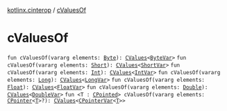 [kotlinx.cinterop](index.md) / [cValuesOf](./c-values-of.md)

# cValuesOf

`fun cValuesOf(vararg elements: `[`Byte`](https://kotlinlang.org/api/latest/jvm/stdlib/kotlin/-byte/index.html)`): `[`CValues`](-c-values/index.md)`<`[`ByteVar`](-byte-var.md)`>`
`fun cValuesOf(vararg elements: `[`Short`](https://kotlinlang.org/api/latest/jvm/stdlib/kotlin/-short/index.html)`): `[`CValues`](-c-values/index.md)`<`[`ShortVar`](-short-var.md)`>`
`fun cValuesOf(vararg elements: `[`Int`](https://kotlinlang.org/api/latest/jvm/stdlib/kotlin/-int/index.html)`): `[`CValues`](-c-values/index.md)`<`[`IntVar`](-int-var.md)`>`
`fun cValuesOf(vararg elements: `[`Long`](https://kotlinlang.org/api/latest/jvm/stdlib/kotlin/-long/index.html)`): `[`CValues`](-c-values/index.md)`<`[`LongVar`](-long-var.md)`>`
`fun cValuesOf(vararg elements: `[`Float`](https://kotlinlang.org/api/latest/jvm/stdlib/kotlin/-float/index.html)`): `[`CValues`](-c-values/index.md)`<`[`FloatVar`](-float-var.md)`>`
`fun cValuesOf(vararg elements: `[`Double`](https://kotlinlang.org/api/latest/jvm/stdlib/kotlin/-double/index.html)`): `[`CValues`](-c-values/index.md)`<`[`DoubleVar`](-double-var.md)`>`
`fun <T : `[`CPointed`](-c-pointed/index.md)`> cValuesOf(vararg elements: `[`CPointer`](-c-pointer/index.md)`<`[`T`](c-values-of.md#T)`>?): `[`CValues`](-c-values/index.md)`<`[`CPointerVar`](-c-pointer-var.md)`<`[`T`](c-values-of.md#T)`>>`